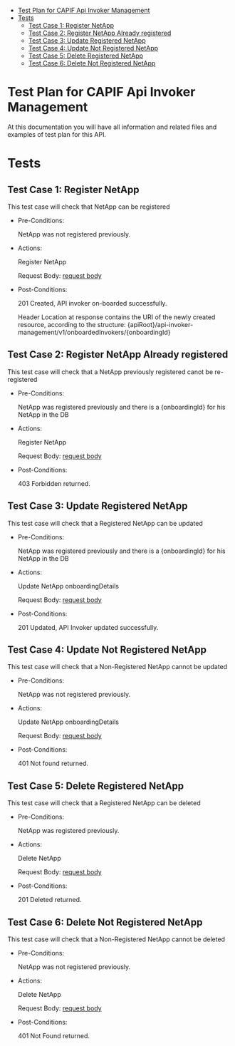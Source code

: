 - [Test Plan for CAPIF Api Invoker Management](#test-plan-for-capif-api-invoker-management)
- [Tests](#tests)
  - [Test Case 1: Register NetApp](#test-case-1-register-netapp)
  - [Test Case 2: Register NetApp Already registered](#test-case-2-register-netapp-already-registered)
  - [Test Case 3: Update Registered NetApp](#test-case-3-update-registered-netapp)
  - [Test Case 4: Update Not Registered NetApp](#test-case-4-update-not-registered-netapp)
  - [Test Case 5: Delete Registered NetApp](#test-case-5-delete-registered-netapp)
  - [Test Case 6: Delete Not Registered NetApp](#test-case-6-delete-not-registered-netapp)


# Test Plan for CAPIF Api Invoker Management
At this documentation you will have all information and related files and examples of test plan for this API.

# Tests

## Test Case 1: Register NetApp
  
  This test case will check that NetApp can be registered 

* Pre-Conditions:
  
  NetApp was not registered previously.

* Actions:

  Register NetApp
  
  Request Body: [request body](tc1_post_body_example.json)

* Post-Conditions:
  
  201 Created, API invoker on-boarded successfully.

  Header Location at response contains the URI of the newly created resource, according to the structure: {apiRoot}/api-invoker-management/v1/onboardedInvokers/{onboardingId}


## Test Case 2: Register NetApp Already registered
  
  This test case will check that a NetApp previously registered canot be re-registered

* Pre-Conditions:
  
  NetApp was registered previously and there is a {onboardingId} for his NetApp in the DB

* Actions:

  Register NetApp
  
  Request Body: [request body](tc1_post_body_example.json)

* Post-Conditions:
  
  403 Forbidden returned.

## Test Case 3: Update Registered NetApp  
  
  This test case will check that a Registered NetApp can be updated  

* Pre-Conditions:
  
  NetApp was registered previously and there is a {onboardingId} for his NetApp in the DB

* Actions:

  Update NetApp onboardingDetails
  
  Request Body: [request body](tc1_post_body_example.json)

* Post-Conditions:
  
  201 Updated, API Invoker updated successfully.

## Test Case 4: Update Not Registered NetApp 
  
  This test case will check that a Non-Registered NetApp cannot be updated  

* Pre-Conditions:
  
  NetApp was not registered previously.

* Actions:

  Update NetApp onboardingDetails
  
  Request Body: [request body](tc1_post_body_example.json)

* Post-Conditions:
  
  401 Not found returned.

## Test Case 5: Delete Registered NetApp   
  
  This test case will check that a Registered NetApp can be deleted  

* Pre-Conditions:
  
  NetApp was registered previously.

* Actions:

  Delete NetApp 
  
  Request Body: [request body](tc1_post_body_example.json)

* Post-Conditions:
  
  201 Deleted returned.

## Test Case 6: Delete Not Registered NetApp 
  
  This test case will check that a Non-Registered NetApp cannot be deleted  

* Pre-Conditions:
  
  NetApp was not registered previously.

* Actions:

  Delete NetApp 
  
  Request Body: [request body](tc1_post_body_example.json)

* Post-Conditions:
  
  401 Not Found returned.
